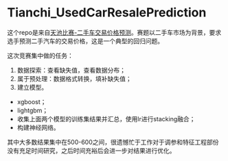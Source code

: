 # Tianchi_UsedCarResalePrediction

这个repo是来自[天池比赛-二手车交易价格预测](https://tianchi.aliyun.com/competition/entrance/231784/introduction)。赛题以二手车市场为背景，要求选手预测二手汽车的交易价格，这是一个典型的回归问题。


这次竞赛集中做的任务：
1. 数据探索：查看缺失值，查看数据分布；
2. 属于预处理：数据格式转换，填补缺失值；
3. 建立模型。
  - xgboost；
  - lightgbm；
  - 收集上面两个模型的训练集结果并汇总，使用lr进行stacking融合；
  - 构建神经网络。

其中大多数结果集中在500-600之间，很遗憾忙于工作对于调参和特征工程部份没有充足时间研究，之后时间充裕后会进一步对结果进行优化。
